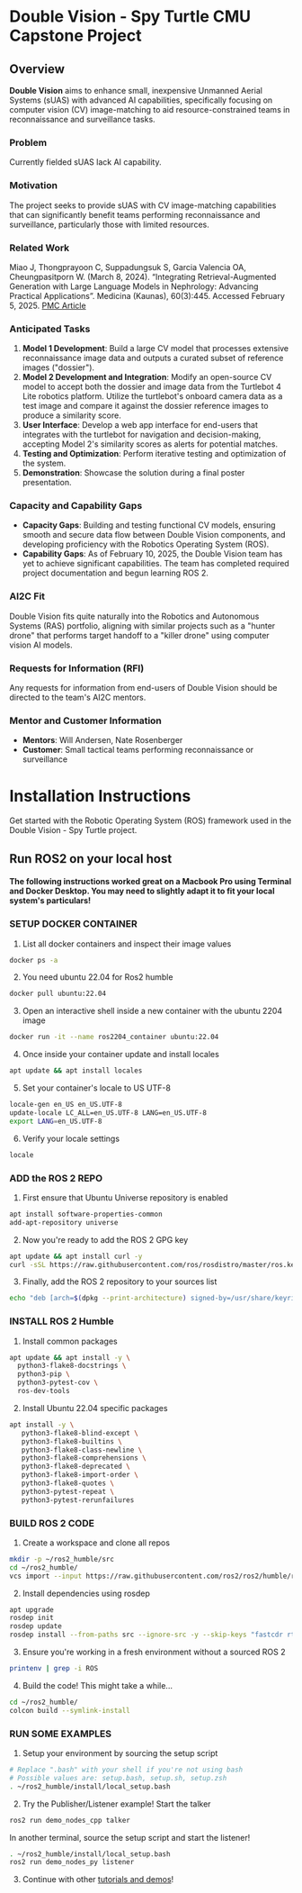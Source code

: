 # Double Vision - Spy Turtle CMU Capstone Project

## Overview

**Double Vision** aims to enhance small, inexpensive Unmanned Aerial Systems (sUAS) with advanced AI capabilities, specifically focusing on computer vision (CV) image-matching to aid resource-constrained teams in reconnaissance and surveillance tasks.

### Problem

Currently fielded sUAS lack AI capability.

### Motivation

The project seeks to provide sUAS with CV image-matching capabilities that can significantly benefit teams performing reconnaissance and surveillance, particularly those with limited resources.

### Related Work

Miao J, Thongprayoon C, Suppadungsuk S, Garcia Valencia OA, Cheungpasitporn W. (March 8, 2024). “Integrating Retrieval-Augmented Generation with Large Language Models in Nephrology: Advancing Practical Applications”. Medicina (Kaunas), 60(3):445. Accessed February 5, 2025. [PMC Article](https://pmc.ncbi.nlm.nih.gov/articles/PMC10972059/)

### Anticipated Tasks

1. **Model 1 Development**: Build a large CV model that processes extensive reconnaissance image data and outputs a curated subset of reference images ("dossier").
2. **Model 2 Development and Integration**: Modify an open-source CV model to accept both the dossier and image data from the Turtlebot 4 Lite robotics platform. Utilize the turtlebot's onboard camera data as a test image and compare it against the dossier reference images to produce a similarity score.
3. **User Interface**: Develop a web app interface for end-users that integrates with the turtlebot for navigation and decision-making, accepting Model 2's similarity scores as alerts for potential matches.
4. **Testing and Optimization**: Perform iterative testing and optimization of the system.
5. **Demonstration**: Showcase the solution during a final poster presentation.

### Capacity and Capability Gaps

- **Capacity Gaps**: Building and testing functional CV models, ensuring smooth and secure data flow between Double Vision components, and developing proficiency with the Robotics Operating System (ROS).
- **Capability Gaps**: As of February 10, 2025, the Double Vision team has yet to achieve significant capabilities. The team has completed required project documentation and begun learning ROS 2.

### AI2C Fit

Double Vision fits quite naturally into the Robotics and Autonomous Systems (RAS) portfolio, aligning with similar projects such as a "hunter drone" that performs target handoff to a "killer drone" using computer vision AI models.

### Requests for Information (RFI)

Any requests for information from end-users of Double Vision should be directed to the team's AI2C mentors.

### Mentor and Customer Information

- **Mentors**: Will Andersen, Nate Rosenberger
- **Customer**: Small tactical teams performing reconnaissance or surveillance


# Installation Instructions
Get started with the Robotic Operating System (ROS) framework used in the Double Vision - Spy Turtle project. 

## Run ROS2 on your local host
#### The following instructions worked great on a Macbook Pro using Terminal and Docker Desktop. You may need to slightly adapt it to fit your local system's particulars!

### SETUP DOCKER CONTAINER
1. List all docker containers and inspect their image values
```bash
docker ps -a
```
2. You need ubuntu 22.04 for Ros2 humble
```bash
docker pull ubuntu:22.04
```
3. Open an interactive shell inside a new container with the ubuntu 2204 image
```bash
docker run -it --name ros2204_container ubuntu:22.04
```
4. Once inside your container update and install locales
```bash
apt update && apt install locales
```
5. Set your container's locale to US UTF-8
```bash
locale-gen en_US en_US.UTF-8
update-locale LC_ALL=en_US.UTF-8 LANG=en_US.UTF-8
export LANG=en_US.UTF-8
```
6. Verify your locale settings
```bash
locale
```
### ADD the ROS 2 REPO
1. First ensure that Ubuntu Universe repository is enabled
```bash
apt install software-properties-common
add-apt-repository universe
```
2. Now you're ready to add the ROS 2 GPG key
```bash
apt update && apt install curl -y
curl -sSL https://raw.githubusercontent.com/ros/rosdistro/master/ros.key -o /usr/share/keyrings/ros-archive-keyring.gpg
```
3. Finally, add the ROS 2 repository to your sources list
```bash
echo "deb [arch=$(dpkg --print-architecture) signed-by=/usr/share/keyrings/ros-archive-keyring.gpg] http://packages.ros.org/ros2/ubuntu $(. /etc/os-release && echo $UBUNTU_CODENAME) main" | tee /etc/apt/sources.list.d/ros2.list > /dev/null
```

### INSTALL ROS 2 Humble
1. Install common packages
```bash
apt update && apt install -y \
  python3-flake8-docstrings \
  python3-pip \
  python3-pytest-cov \
  ros-dev-tools
```
2. Install Ubuntu 22.04 specific packages
```bash
apt install -y \
   python3-flake8-blind-except \
   python3-flake8-builtins \
   python3-flake8-class-newline \
   python3-flake8-comprehensions \
   python3-flake8-deprecated \
   python3-flake8-import-order \
   python3-flake8-quotes \
   python3-pytest-repeat \
   python3-pytest-rerunfailures
```

### BUILD ROS 2 CODE
1. Create a workspace and clone all repos
```bash
mkdir -p ~/ros2_humble/src
cd ~/ros2_humble/
vcs import --input https://raw.githubusercontent.com/ros2/ros2/humble/ros2.repos src
```
2. Install dependencies using rosdep
```bash
apt upgrade
rosdep init
rosdep update
rosdep install --from-paths src --ignore-src -y --skip-keys "fastcdr rti-connext-dds-6.0.1 urdfdom_headers"
```
3. Ensure you're working in a fresh environment without a sourced ROS 2
```bash
printenv | grep -i ROS
```
4. Build the code! This might take a while...
```bash
cd ~/ros2_humble/
colcon build --symlink-install
```

### RUN SOME EXAMPLES
1. Setup your environment by sourcing the setup script
```bash
# Replace ".bash" with your shell if you're not using bash
# Possible values are: setup.bash, setup.sh, setup.zsh
. ~/ros2_humble/install/local_setup.bash
```
2. Try the Publisher/Listener example!
Start the talker
```bash
ros2 run demo_nodes_cpp talker
```
In another terminal, source the setup script and start the listener!
```bash
. ~/ros2_humble/install/local_setup.bash
ros2 run demo_nodes_py listener
```
3. Continue with other [tutorials and demos](https://docs.ros.org/en/humble/Tutorials.html)!
